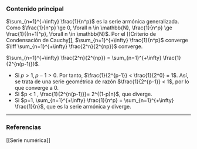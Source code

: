 ### Contenido principal

$\sum_{n=1}^{+\infty} \frac{1}{n^p}$ es la serie armónica generalizada. Como $\frac{1}{n^p} \ge 0, \forall n \in \mathbb{N}, \frac{1}{n^p} \ge \frac{1}{(n+1)^p}, \forall n \in \mathbb{N}$. Por el [[Criterio de Condensación de Cauchy]], $\sum_{n=1}^{+\infty} \frac{1}{n^p}$ converge $\iff \sum_{n=1}^{+\infty} \frac{2^n}{2^{np}}$ converge.

$\sum_{n=1}^{+\infty} \frac{2^n}{2^{np}} = \sum_{n=1}^{+\infty} \frac{1}{2^{n(p-1)}}$. 
- Si $p > 1, p-1>0$. Por tanto, $\frac{1}{2^{p-1}} < \frac{1}{2^0} = 1$. Así, se trata de una serie geométrica de razón $\frac{1}{2^{p-1}} < 1$, por lo que converge a 0.
- Si $p < 1 , \frac{1}{2^{n(p-1)}}= 2^{(1-p)n}$, que diverge.
- Si $p=1, \sum_{n=1}^{+\infty} \frac{1}{n^p} = \sum_{n=1}^{+\infty} \frac{1}{n}$, que es la serie armónica y diverge.

--- 
### Referencias

[[Serie numérica]]